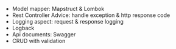 
- Model mapper: Mapstruct & Lombok
- Rest Controller Advice: handle exception & http response code
- Logging aspect: request & response logging
- Logback
- Api documents: Swagger
- CRUD with validation